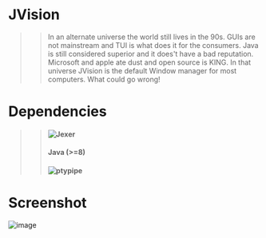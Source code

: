 # JVision 
>> In an alternate universe the world still lives in the 90s. GUIs are not mainstream and TUI is what does it for the consumers.
>> Java is still considered superior and it does't have a bad reputation. Microsoft and apple ate dust and open source is KING.
>> In that universe JVision is the default Window manager for most computers. What could go wrong!

# Dependencies
>> #### ![Jexer](https://gitlab.com/AutumnMeowMeow/jexer)
>> #### Java (>=8)
>> #### ![ptypipe](https://gitlab.com/AutumnMeowMeow/ptypipe)

# Screenshot
![image](https://github.com/hexaredecimal/JVision/assets/51314855/fa09937f-1efa-44cb-a8c0-4ad1f8e70fbd)
